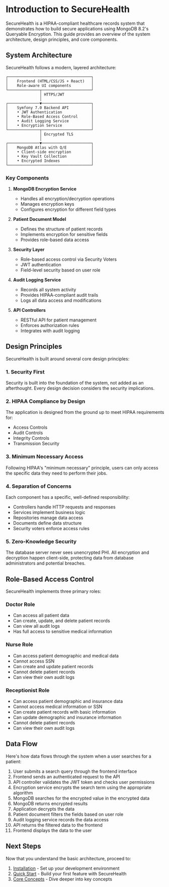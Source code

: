 # Introduction to SecureHealth

SecureHealth is a HIPAA-compliant healthcare records system that demonstrates how to build secure applications using MongoDB 8.2's Queryable Encryption. This guide provides an overview of the system architecture, design principles, and core components.

## System Architecture

SecureHealth follows a modern, layered architecture:

```
┌─────────────────────────────────────┐
│    Frontend (HTML/CSS/JS + React)   │
│    Role-aware UI components         │
└──────────────┬──────────────────────┘
               │ HTTPS/JWT
               │
┌──────────────▼──────────────────────┐
│    Symfony 7.0 Backend API          │
│    • JWT Authentication             │
│    • Role-Based Access Control      │
│    • Audit Logging Service          │
│    • Encryption Service             │
└──────────────┬──────────────────────┘
               │ Encrypted TLS
               │
┌──────────────▼──────────────────────┐
│    MongoDB Atlas with Q/E           │
│    • Client-side encryption         │
│    • Key Vault Collection           │
│    • Encrypted Indexes              │
└─────────────────────────────────────┘
```

### Key Components

1. **MongoDB Encryption Service**
   - Handles all encryption/decryption operations
   - Manages encryption keys
   - Configures encryption for different field types

2. **Patient Document Model**
   - Defines the structure of patient records
   - Implements encryption for sensitive fields
   - Provides role-based data access

3. **Security Layer**
   - Role-based access control via Security Voters
   - JWT authentication
   - Field-level security based on user role

4. **Audit Logging Service**
   - Records all system activity
   - Provides HIPAA-compliant audit trails
   - Logs all data access and modifications

5. **API Controllers**
   - RESTful API for patient management
   - Enforces authorization rules
   - Integrates with audit logging

## Design Principles

SecureHealth is built around several core design principles:

### 1. Security First

Security is built into the foundation of the system, not added as an afterthought. Every design decision considers the security implications.

### 2. HIPAA Compliance by Design

The application is designed from the ground up to meet HIPAA requirements for:
- Access Controls
- Audit Controls
- Integrity Controls
- Transmission Security

### 3. Minimum Necessary Access

Following HIPAA's "minimum necessary" principle, users can only access the specific data they need to perform their jobs.

### 4. Separation of Concerns

Each component has a specific, well-defined responsibility:
- Controllers handle HTTP requests and responses
- Services implement business logic
- Repositories manage data access
- Documents define data structure
- Security voters enforce access rules

### 5. Zero-Knowledge Security

The database server never sees unencrypted PHI. All encryption and decryption happen client-side, protecting data from database administrators and potential breaches.

## Role-Based Access Control

SecureHealth implements three primary roles:

### Doctor Role
- Can access all patient data
- Can create, update, and delete patient records
- Can view all audit logs
- Has full access to sensitive medical information

### Nurse Role
- Can access patient demographic and medical data
- Cannot access SSN
- Can create and update patient records
- Cannot delete patient records
- Can view their own audit logs

### Receptionist Role
- Can access patient demographic and insurance data
- Cannot access medical information or SSN
- Can create patient records with basic information
- Can update demographic and insurance information
- Cannot delete patient records
- Can view their own audit logs

## Data Flow

Here's how data flows through the system when a user searches for a patient:

1. User submits a search query through the frontend interface
2. Frontend sends an authenticated request to the API
3. API controller validates the JWT token and checks user permissions
4. Encryption service encrypts the search term using the appropriate algorithm
5. MongoDB searches for the encrypted value in the encrypted data
6. MongoDB returns encrypted results
7. Application decrypts the data
8. Patient document filters the fields based on user role
9. Audit logging service records the data access
10. API returns the filtered data to the frontend
11. Frontend displays the data to the user

## Next Steps

Now that you understand the basic architecture, proceed to:

1. [Installation](installation) - Set up your development environment
2. [Quick Start](quick-start) - Build your first feature with SecureHealth
3. [Core Concepts](core-concepts) - Dive deeper into key concepts